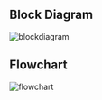 ## Block Diagram

![blockdiagram](https://user-images.githubusercontent.com/46968935/156890324-c475f127-c60c-445f-93bd-945fe5cec2db.PNG)

## Flowchart

![flowchart](https://user-images.githubusercontent.com/46968935/156890350-082c219c-c1da-4e1e-8064-7c780c05d3e8.PNG)

